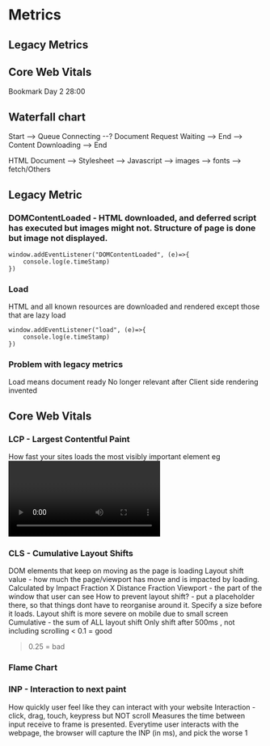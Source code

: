 # Metrics

## Legacy Metrics
## Core Web Vitals

Bookmark Day 2 28:00

## Waterfall chart
Start --> Queue Connecting --? Document Request Waiting --> End --> Content Downloading --> End

HTML Document --> Stylesheet --> Javascript --> images --> fonts --> fetch/Others

## Legacy Metric
### DOMContentLoaded - HTML downloaded, and deferred script has executed but images might not. Structure of page is done but image not displayed.

```
window.addEventListener("DOMContentLoaded", (e)=>{
    console.log(e.timeStamp)
})
```

### Load
HTML and all known resources are downloaded and rendered except those that are lazy load

```
window.addEventListener("load", (e)=>{
    console.log(e.timeStamp)
})
```

### Problem with legacy metrics
Load means document ready
No longer relevant after Client side rendering invented


## Core Web Vitals
### LCP - Largest Contentful Paint
How fast your sites loads the most visibly important element
eg 
<img>
<video>
css:background-image
Largest = Opacity > 0, Size < 100%, Low Entropy images < 0.05
Entrophy = Bits per Pixel
LCP < 2.5 sec = Good
LCP > 4 sec = poor

### CLS - Cumulative Layout Shifts
DOM elements that keep on moving as the page is loading
Layout shift value - how much the page/viewport has move and is impacted by loading. Calculated by Impact Fraction X Distance Fraction
Viewport - the part of the window that user can see
How to prevent layout shift? - put a placeholder there, so that things dont have to reorganise around it. Specify a size before it loads.
Layout shift is more severe on mobile due to small screen
Cumulative - the sum of ALL layout shift
Only shift after 500ms , not including scrolling
< 0.1 = good
> 0.25 = bad

### Flame Chart


### INP - Interaction to next paint
How quickly user feel like they can interact with your website
Interaction - click, drag, touch, keypress but NOT scroll
Measures the time between input receive to frame is presented.
Everytime user interacts with the webpage, the browser will capture the INP (in ms), and pick the worse 1

##